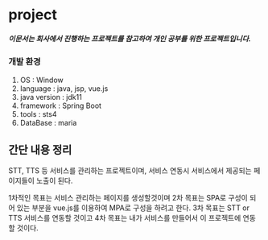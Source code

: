 # project
##### 이문서는 회사에서 진행하는 프로젝트를 참고하여 개인 공부를 위한 프로젝트입니다. 
### 개발 환경
1. OS : Window
2. language : java, jsp, vue.js
3. java version : jdk11
4. framework : Spring Boot
5. tools : sts4
6. DataBase : maria

## 간단 내용 정리

STT, TTS 등 서비스를 관리하는 프로젝트이며,
서비스 연동시 서비스에서 제공되는 페이지들이 노출이 된다.

1차적인 목표는 서비스 관리하는 페이지를 생성할것이며
2차 목표는 SPA로 구성이 되어 있는 부분을 vue.js를 이용하여 MPA로 구성을 하려고 한다. 
3차 목표는 STT or TTS 서비스를 연동할 것이고 
4차 목표는 내가 서비스를 만들어서 이 프로젝트에 연동 할 것이다. 

 
